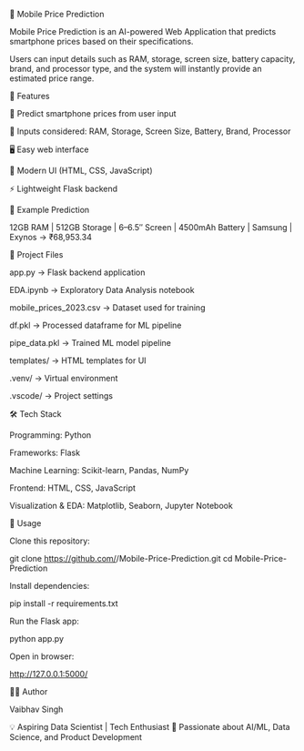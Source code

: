 📱 Mobile Price Prediction

Mobile Price Prediction is an AI-powered Web Application that predicts smartphone prices based on their specifications.

Users can input details such as RAM, storage, screen size, battery capacity, brand, and processor type, and the system will instantly provide an estimated price range.


🚀 Features

🔮 Predict smartphone prices from user input

🧾 Inputs considered: RAM, Storage, Screen Size, Battery, Brand, Processor

🖥️ Easy web interface

🎨 Modern UI (HTML, CSS, JavaScript)

⚡ Lightweight Flask backend


📌 Example Prediction

12GB RAM | 512GB Storage | 6–6.5″ Screen | 4500mAh Battery | Samsung | Exynos → ₹68,953.34


📂 Project Files

app.py → Flask backend application

EDA.ipynb → Exploratory Data Analysis notebook

mobile_prices_2023.csv → Dataset used for training

df.pkl → Processed dataframe for ML pipeline

pipe_data.pkl → Trained ML model pipeline

templates/ → HTML templates for UI

.venv/ → Virtual environment

.vscode/ → Project settings


🛠️ Tech Stack

Programming: Python

Frameworks: Flask

Machine Learning: Scikit-learn, Pandas, NumPy

Frontend: HTML, CSS, JavaScript

Visualization & EDA: Matplotlib, Seaborn, Jupyter Notebook


📌 Usage

Clone this repository:

git clone https://github.com/<your-username>/Mobile-Price-Prediction.git
cd Mobile-Price-Prediction


Install dependencies:

pip install -r requirements.txt


Run the Flask app:

python app.py


Open in browser:

http://127.0.0.1:5000/


👨‍💻 Author

Vaibhav Singh

💡 Aspiring Data Scientist | Tech Enthusiast
📌 Passionate about AI/ML, Data Science, and Product Development
